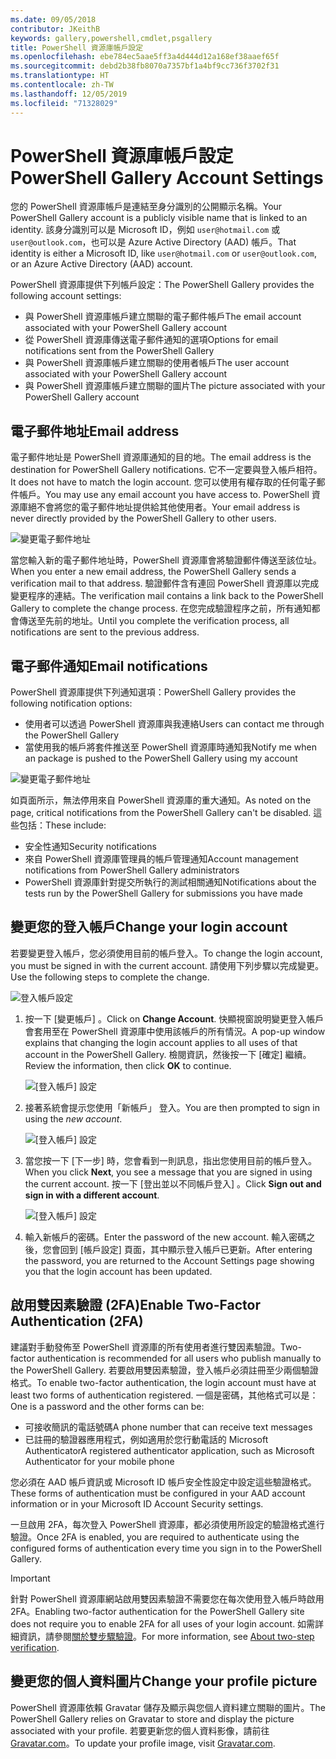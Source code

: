 ```yaml
---
ms.date: 09/05/2018
contributor: JKeithB
keywords: gallery,powershell,cmdlet,psgallery
title: PowerShell 資源庫帳戶設定
ms.openlocfilehash: ebe784ec5aae5ff3a4d444d12a168ef38aaef65f
ms.sourcegitcommit: debd2b38fb8070a7357bf1a4bf9cc736f3702f31
ms.translationtype: HT
ms.contentlocale: zh-TW
ms.lasthandoff: 12/05/2019
ms.locfileid: "71328029"
---
```

# <a name="powershell-gallery-account-settings"></a><span data-ttu-id="dbafe-103">PowerShell 資源庫帳戶設定</span><span class="sxs-lookup"><span data-stu-id="dbafe-103">PowerShell Gallery Account Settings</span></span>

<span data-ttu-id="dbafe-104">您的 PowerShell 資源庫帳戶是連結至身分識別的公開顯示名稱。</span><span class="sxs-lookup"><span data-stu-id="dbafe-104">Your PowerShell Gallery account is a publicly visible name that is linked to an identity.</span></span> <span data-ttu-id="dbafe-105">該身分識別可以是 Microsoft ID，例如 `user@hotmail.com` 或 `user@outlook.com`，也可以是 Azure Active Directory (AAD) 帳戶。</span><span class="sxs-lookup"><span data-stu-id="dbafe-105">That identity is either a Microsoft ID, like `user@hotmail.com` or `user@outlook.com`, or an Azure Active Directory (AAD) account.</span></span>

<span data-ttu-id="dbafe-106">PowerShell 資源庫提供下列帳戶設定：</span><span class="sxs-lookup"><span data-stu-id="dbafe-106">The PowerShell Gallery provides the following account settings:</span></span>

- <span data-ttu-id="dbafe-107">與 PowerShell 資源庫帳戶建立關聯的電子郵件帳戶</span><span class="sxs-lookup"><span data-stu-id="dbafe-107">The email account associated with your PowerShell Gallery account</span></span>
- <span data-ttu-id="dbafe-108">從 PowerShell 資源庫傳送電子郵件通知的選項</span><span class="sxs-lookup"><span data-stu-id="dbafe-108">Options for email notifications sent from the PowerShell Gallery</span></span>
- <span data-ttu-id="dbafe-109">與 PowerShell 資源庫帳戶建立關聯的使用者帳戶</span><span class="sxs-lookup"><span data-stu-id="dbafe-109">The user account associated with your PowerShell Gallery account</span></span>
- <span data-ttu-id="dbafe-110">與 PowerShell 資源庫帳戶建立關聯的圖片</span><span class="sxs-lookup"><span data-stu-id="dbafe-110">The picture associated with your PowerShell Gallery account</span></span>

## <a name="email-address"></a><span data-ttu-id="dbafe-111">電子郵件地址</span><span class="sxs-lookup"><span data-stu-id="dbafe-111">Email address</span></span>

<span data-ttu-id="dbafe-112">電子郵件地址是 PowerShell 資源庫通知的目的地。</span><span class="sxs-lookup"><span data-stu-id="dbafe-112">The email address is the destination for PowerShell Gallery notifications.</span></span> <span data-ttu-id="dbafe-113">它不一定要與登入帳戶相符。</span><span class="sxs-lookup"><span data-stu-id="dbafe-113">It does not have to match the login account.</span></span> <span data-ttu-id="dbafe-114">您可以使用有權存取的任何電子郵件帳戶。</span><span class="sxs-lookup"><span data-stu-id="dbafe-114">You may use any email account you have access to.</span></span> <span data-ttu-id="dbafe-115">PowerShell 資源庫絕不會將您的電子郵件地址提供給其他使用者。</span><span class="sxs-lookup"><span data-stu-id="dbafe-115">Your email address is never directly provided by the PowerShell Gallery to other users.</span></span>

![變更電子郵件地址](../../Images/PSGallery_AcccountEmailAddress.png)

<span data-ttu-id="dbafe-117">當您輸入新的電子郵件地址時，PowerShell 資源庫會將驗證郵件傳送至該位址。</span><span class="sxs-lookup"><span data-stu-id="dbafe-117">When you enter a new email address, the PowerShell Gallery sends a verification mail to that address.</span></span> <span data-ttu-id="dbafe-118">驗證郵件含有連回 PowerShell 資源庫以完成變更程序的連結。</span><span class="sxs-lookup"><span data-stu-id="dbafe-118">The verification mail contains a link back to the PowerShell Gallery to complete the change process.</span></span> <span data-ttu-id="dbafe-119">在您完成驗證程序之前，所有通知都會傳送至先前的地址。</span><span class="sxs-lookup"><span data-stu-id="dbafe-119">Until you complete the verification process, all notifications are sent to the previous address.</span></span>

## <a name="email-notifications"></a><span data-ttu-id="dbafe-120">電子郵件通知</span><span class="sxs-lookup"><span data-stu-id="dbafe-120">Email notifications</span></span>

<span data-ttu-id="dbafe-121">PowerShell 資源庫提供下列通知選項：</span><span class="sxs-lookup"><span data-stu-id="dbafe-121">PowerShell Gallery provides the following notification options:</span></span>

- <span data-ttu-id="dbafe-122">使用者可以透過 PowerShell 資源庫與我連絡</span><span class="sxs-lookup"><span data-stu-id="dbafe-122">Users can contact me through the PowerShell Gallery</span></span>
- <span data-ttu-id="dbafe-123">當使用我的帳戶將套件推送至 PowerShell 資源庫時通知我</span><span class="sxs-lookup"><span data-stu-id="dbafe-123">Notify me when an package is pushed to the PowerShell Gallery using my account</span></span>

![變更電子郵件地址](../../Images/PSGallery_AccountEmailOptions.png)

<span data-ttu-id="dbafe-125">如頁面所示，無法停用來自 PowerShell 資源庫的重大通知。</span><span class="sxs-lookup"><span data-stu-id="dbafe-125">As noted on the page, critical notifications from the PowerShell Gallery can't be disabled.</span></span>
<span data-ttu-id="dbafe-126">這些包括：</span><span class="sxs-lookup"><span data-stu-id="dbafe-126">These include:</span></span>

- <span data-ttu-id="dbafe-127">安全性通知</span><span class="sxs-lookup"><span data-stu-id="dbafe-127">Security notifications</span></span>
- <span data-ttu-id="dbafe-128">來自 PowerShell 資源庫管理員的帳戶管理通知</span><span class="sxs-lookup"><span data-stu-id="dbafe-128">Account management notifications from PowerShell Gallery administrators</span></span>
- <span data-ttu-id="dbafe-129">PowerShell 資源庫針對提交所執行的測試相關通知</span><span class="sxs-lookup"><span data-stu-id="dbafe-129">Notifications about the tests run by the PowerShell Gallery for submissions you have made</span></span>

## <a name="change-your-login-account"></a><span data-ttu-id="dbafe-130">變更您的登入帳戶</span><span class="sxs-lookup"><span data-stu-id="dbafe-130">Change your login account</span></span>

<span data-ttu-id="dbafe-131">若要變更登入帳戶，您必須使用目前的帳戶登入。</span><span class="sxs-lookup"><span data-stu-id="dbafe-131">To change the login account, you must be signed in with the current account.</span></span> <span data-ttu-id="dbafe-132">請使用下列步驟以完成變更。</span><span class="sxs-lookup"><span data-stu-id="dbafe-132">Use the following steps to complete the change.</span></span>

![登入帳戶設定](../../Images/PSGallery_LoginAccountSettings.png)

1. <span data-ttu-id="dbafe-134">按一下 [變更帳戶]  。</span><span class="sxs-lookup"><span data-stu-id="dbafe-134">Click on **Change Account**.</span></span> <span data-ttu-id="dbafe-135">快顯視窗說明變更登入帳戶會套用至在 PowerShell 資源庫中使用該帳戶的所有情況。</span><span class="sxs-lookup"><span data-stu-id="dbafe-135">A pop-up window explains that changing the login account applies to all uses of that account in the PowerShell Gallery.</span></span> <span data-ttu-id="dbafe-136">檢閱資訊，然後按一下 [確定]  繼續。</span><span class="sxs-lookup"><span data-stu-id="dbafe-136">Review the information, then click **OK** to continue.</span></span>

   ![[登入帳戶] 設定](../../Images/PSGallery_LoginAccountChange-1.png)

2. <span data-ttu-id="dbafe-138">接著系統會提示您使用「新帳戶」  登入。</span><span class="sxs-lookup"><span data-stu-id="dbafe-138">You are then prompted to sign in using the _new account_.</span></span>

   ![[登入帳戶] 設定](../../Images/PSGallery_LoginAccountChange-2.png)

3. <span data-ttu-id="dbafe-140">當您按一下 [下一步]  時，您會看到一則訊息，指出您使用目前的帳戶登入。</span><span class="sxs-lookup"><span data-stu-id="dbafe-140">When you click **Next**, you see a message that you are signed in using the current account.</span></span>
   <span data-ttu-id="dbafe-141">按一下 [登出並以不同帳戶登入]  。</span><span class="sxs-lookup"><span data-stu-id="dbafe-141">Click **Sign out and sign in with a different account**.</span></span>

   ![[登入帳戶] 設定](../../Images/PSGallery_LoginAccountChange-3.png)

4. <span data-ttu-id="dbafe-143">輸入新帳戶的密碼。</span><span class="sxs-lookup"><span data-stu-id="dbafe-143">Enter the password of the new account.</span></span> <span data-ttu-id="dbafe-144">輸入密碼之後，您會回到 [帳戶設定] 頁面，其中顯示登入帳戶已更新。</span><span class="sxs-lookup"><span data-stu-id="dbafe-144">After entering the password, you are returned to the Account Settings page showing you that the login account has been updated.</span></span>


## <a name="enable-two-factor-authentication-2fa"></a><span data-ttu-id="dbafe-145">啟用雙因素驗證 (2FA)</span><span class="sxs-lookup"><span data-stu-id="dbafe-145">Enable Two-Factor Authentication (2FA)</span></span>

<span data-ttu-id="dbafe-146">建議對手動發佈至 PowerShell 資源庫的所有使用者進行雙因素驗證。</span><span class="sxs-lookup"><span data-stu-id="dbafe-146">Two-factor authentication is recommended for all users who publish manually to the PowerShell Gallery.</span></span> <span data-ttu-id="dbafe-147">若要啟用雙因素驗證，登入帳戶必須註冊至少兩個驗證格式。</span><span class="sxs-lookup"><span data-stu-id="dbafe-147">To enable two-factor authentication, the login account must have at least two forms of authentication registered.</span></span> <span data-ttu-id="dbafe-148">一個是密碼，其他格式可以是：</span><span class="sxs-lookup"><span data-stu-id="dbafe-148">One is a password and the other forms can be:</span></span>

- <span data-ttu-id="dbafe-149">可接收簡訊的電話號碼</span><span class="sxs-lookup"><span data-stu-id="dbafe-149">A phone number that can receive text messages</span></span>
- <span data-ttu-id="dbafe-150">已註冊的驗證器應用程式，例如適用於您行動電話的 Microsoft Authenticator</span><span class="sxs-lookup"><span data-stu-id="dbafe-150">A registered authenticator application, such as Microsoft Authenticator for your mobile phone</span></span>

<span data-ttu-id="dbafe-151">您必須在 AAD 帳戶資訊或 Microsoft ID 帳戶安全性設定中設定這些驗證格式。</span><span class="sxs-lookup"><span data-stu-id="dbafe-151">These forms of authentication must be configured in your AAD account information or in your Microsoft ID Account Security settings.</span></span>

<span data-ttu-id="dbafe-152">一旦啟用 2FA，每次登入 PowerShell 資源庫，都必須使用所設定的驗證格式進行驗證。</span><span class="sxs-lookup"><span data-stu-id="dbafe-152">Once 2FA is enabled, you are required to authenticate using the configured forms of authentication every time you sign in to the PowerShell Gallery.</span></span>

> [!IMPORTANT]
> <span data-ttu-id="dbafe-153">針對 PowerShell 資源庫網站啟用雙因素驗證不需要您在每次使用登入帳戶時啟用 2FA。</span><span class="sxs-lookup"><span data-stu-id="dbafe-153">Enabling two-factor authentication for the PowerShell Gallery site does not require you to enable 2FA for all uses of your login account.</span></span> <span data-ttu-id="dbafe-154">如需詳細資訊，請參閱[關於雙步驟驗證](https://support.microsoft.com/help/12408/microsoft-account-about-two-step-verification)。</span><span class="sxs-lookup"><span data-stu-id="dbafe-154">For more information, see [About two-step verification](https://support.microsoft.com/help/12408/microsoft-account-about-two-step-verification).</span></span>

## <a name="change-your-profile-picture"></a><span data-ttu-id="dbafe-155">變更您的個人資料圖片</span><span class="sxs-lookup"><span data-stu-id="dbafe-155">Change your profile picture</span></span>

<span data-ttu-id="dbafe-156">PowerShell 資源庫依賴 Gravatar 儲存及顯示與您個人資料建立關聯的圖片。</span><span class="sxs-lookup"><span data-stu-id="dbafe-156">The PowerShell Gallery relies on Gravatar to store and display the picture associated with your profile.</span></span> <span data-ttu-id="dbafe-157">若要更新您的個人資料影像，請前往 [Gravatar.com](http://www.gravatar.com/)。</span><span class="sxs-lookup"><span data-stu-id="dbafe-157">To update your profile image, visit [Gravatar.com](http://www.gravatar.com/).</span></span>
